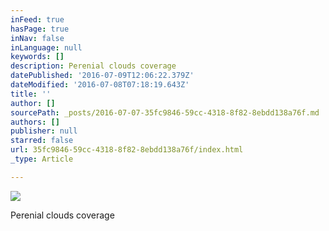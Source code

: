 ```yaml
---
inFeed: true
hasPage: true
inNav: false
inLanguage: null
keywords: []
description: Perenial clouds coverage
datePublished: '2016-07-09T12:06:22.379Z'
dateModified: '2016-07-08T07:18:19.643Z'
title: ''
author: []
sourcePath: _posts/2016-07-07-35fc9846-59cc-4318-8f82-8ebdd138a76f.md
authors: []
publisher: null
starred: false
url: 35fc9846-59cc-4318-8f82-8ebdd138a76f/index.html
_type: Article

---
```

![](https://the-grid-user-content.s3-us-west-2.amazonaws.com/08fe11a7-1472-410b-8790-95edd3827aac.jpg)

Perenial clouds coverage